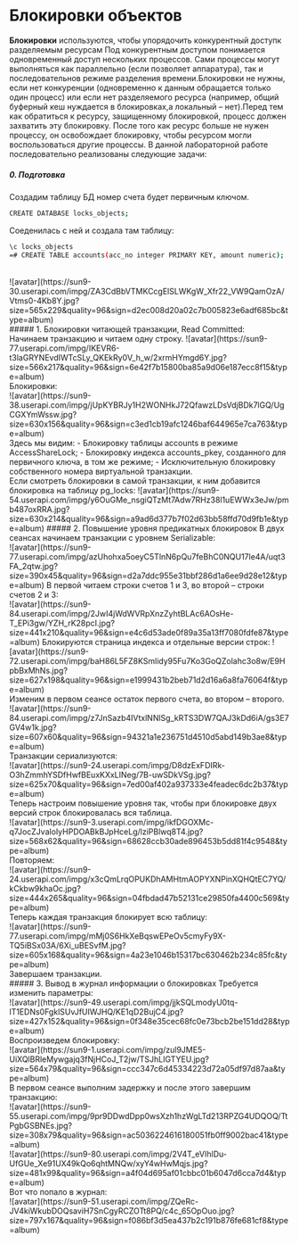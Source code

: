 # Блокировки объектов
**Блокировки** используются, чтобы упорядочить конкурентный доступк разделяемым ресурсам
Под конкурентным доступом понимается одновременный доступ нескольких процессов. Сами процессы могут выполняться как параллельно (если позволяет аппаратура), так и последовательнов режиме разделения времени.Блокировки не нужны, если нет конкуренции (одновременно к данным обращается только один процесс) или если нет разделяемого ресурса (например, общий буферный кеш нуждается в блокировках,а локальный – нет).Перед тем как обратиться к ресурсу, защищенному блокировкой, процесс должен захватить эту блокировку. После того как ресурс больше не нужен процессу, он освобождает блокировку, чтобы ресурсом могли воспользоваться другие процессы.
В данной лабораторной работе последовательно реализованы следующие задачи:
##### 0. Подготовка
Создадим таблицу БД номер счета будет первичным ключом.
```sh
CREATE DATABASE locks_objects;
```
Соеденилась с ней и создала там таблицу:
```sh
\c locks_objects
=# CREATE TABLE accounts(acc_no integer PRIMARY KEY, amount numeric);
```
<br>
![avatar](https://sun9-30.userapi.com/impg/ZA3CdBbVTMKCcgElSLWKgW_Xfr22_VW9QamOzA/Vtms0-4Kb8Y.jpg?size=565x229&quality=96&sign=d2ec008d20a02c7b005823e6adf685bc&type=album)
<br>
##### 1. Блокировки читающей транзакции, Read Committed: <br>
Начинаем транзакцию и читаем одну строку.
![avatar](https://sun9-77.userapi.com/impg/IKEVR6-t3laGRYNEvdIWTcSLy_QKEkRy0V_h_w/2xrmHYmgd6Y.jpg?size=566x217&quality=96&sign=6e42f7b15800ba85a9d06e187ecc8f15&type=album)<br>
Блокировки:
<br>
![avatar](https://sun9-38.userapi.com/impg/jUpKYBRJy1H2WONHkJ72QfawzLDsVdjBDk7lGQ/UgCGXYmWssw.jpg?size=630x156&quality=96&sign=c3ed1cb19afc1246baf644965e7ca763&type=album)
<br>
Здесь мы видим:
- Блокировку таблицы accounts в режиме AccessShareLock;
- Блокировку индекса accounts_pkey, созданного для первичного ключа, в том же режиме;
- Исключительную блокировку собственного номера виртуальной транзакции.
<br>
Если смотреть блокировки в самой транзакции, к ним добавится блокировка на таблицу pg_locks:
![avatar](https://sun9-54.userapi.com/impg/y6OuGMe_nsgiQTzMt7Adw7RHz38l1uEWWx3eJw/pmb487oxRRA.jpg?size=630x214&quality=96&sign=a9ad6d377b7f02d63bb58ffd70d9fb1e&type=album)
##### 2. Повышение уровня предикатных блокировок
В двух сеансах начинаем транзакции с уровнем Serializable:

<br>
![avatar](https://sun9-77.userapi.com/impg/azUhohxa5oeyC5TlnN6pQu7feBhC0NQU17le4A/uqt3FA_2qtw.jpg?size=390x45&quality=96&sign=d2a7ddc955e31bbf286d1a6ee9d28e12&type=album)
В первой читаем строки счетов 1 и 3, во второй – строки счетов 2 и 3:<br>
![avatar](https://sun9-84.userapi.com/impg/2JwI4jWdWVRpXnzZyhtBLAc6AOsHe-T_EPi3gw/YZH_rK28pcI.jpg?size=441x210&quality=96&sign=e4c6d53ade0f89a35a13ff7080fdfe87&type=album)
Блокируются страница индекса и отдельные версии строк:
![avatar](https://sun9-72.userapi.com/impg/baH86L5FZ8KSmlidy95Fu7Ko3GoQZolahc3o8w/E9HpbBxMhNs.jpg?size=627x198&quality=96&sign=e1999431b2beb71d2d16a6a8fa76064f&type=album)<br>
Изменим в первом сеансе остаток первого счета, во втором – второго.<br>
![avatar](https://sun9-84.userapi.com/impg/z7JnSazb4IVtxlNNlSg_kRTS3DW7QAJ3kDd6iA/gs3E7GV4w1k.jpg?size=607x60&quality=96&sign=94321a1e236751d4510d5abd149b3ae8&type=album)<br>
Транзакции сериализуются:<br>
![avatar](https://sun9-24.userapi.com/impg/D8dzExFDIRk-O3hZmmhYSDfHwfBEuxKXxLINeg/7B-uwSDkVSg.jpg?size=625x70&quality=96&sign=7ed00af402a937333e4feadec6dc2b37&type=album)<br>
Теперь настроим повышение уровня так, чтобы при блокировке двух версий строк блокировалась вся таблица.<br>
![avatar](https://sun9-3.userapi.com/impg/ikfDGOXMc-q7JocZJvaloIyHPDOABkBJpHceLg/lziPBlwq8T4.jpg?size=568x62&quality=96&sign=68628ccb30ade896453b5dd81f4c9548&type=album)<br>
Повторяем:<br>
![avatar](https://sun9-24.userapi.com/impg/x3cQmLrqOPUKDhAMHtmAOPYXNPinXQHQtEC7YQ/kCkbw9khaOc.jpg?size=444x265&quality=96&sign=04fbdad47b52131ce29850fa4400c569&type=album)<br>
Теперь каждая транзакция блокирует всю таблицу:<br>
![avatar](https://sun9-77.userapi.com/impg/mMj0S6HkXeBqswEPeOv5cmyFy9X-TQ5iBSx03A/6Xi_uBESvfM.jpg?size=605x168&quality=96&sign=4a23e1046b15317bc630462b234c85fc&type=album)<br>
Завершаем транзакции.<br>
##### 3. Вывод в журнал информации о блокировках
Требуется изменить параметры:<br>
![avatar](https://sun9-49.userapi.com/impg/jjkSQLmodyU0tq-lT1EDNs0FgklSUvJfUIWJHQ/KE1qD2BujC4.jpg?size=427x152&quality=96&sign=0f348e35cec68fc0e73bcb2be151dd28&type=album)<br>
Воспроизведем блокировку:<br>
![avatar](https://sun9-1.userapi.com/impg/zul9JME5-UiXQlBRleMywgajq3fNjHCoJ_T2jw/TSJhLIGTYEU.jpg?size=564x79&quality=96&sign=ccc347c6d45334223d72a05df97d87aa&type=album)<br>
В первом сеансе выполним задержку и после этого завершим транзакцию:<br>
![avatar](https://sun9-55.userapi.com/impg/9pr9DDwdDpp0wsXzh1hzWgLTd213RPZG4UDQOQ/TtPgbGSBNEs.jpg?size=308x79&quality=96&sign=ac5036224616180051fb0ff9002bac41&type=album)<br>
![avatar](https://sun9-80.userapi.com/impg/2V4T_eVIhlDu-UfGUe_Xe91UX49kQo6qhtMNQw/xyY4wHwMqjs.jpg?size=481x99&quality=96&sign=a4f04d695af01cbbc01b6047d6cca7d4&type=album)<br>
Вот что попало в журнал:<br>
![avatar](https://sun9-51.userapi.com/impg/ZQeRc-JV4kiWkubDOQsaviH7SnCgyRCZOTt8PQ/c4c_65OpOuo.jpg?size=797x167&quality=96&sign=f086bf3d5ea437b2c191b876fe681cf8&type=album)

